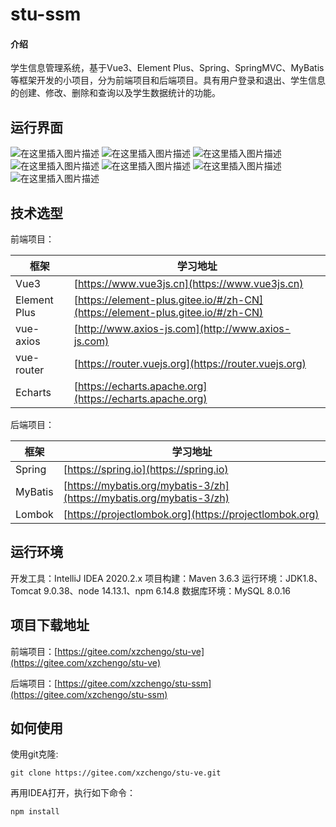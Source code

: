 # stu-ssm

#### 介绍
学生信息管理系统，基于Vue3、Element Plus、Spring、SpringMVC、MyBatis等框架开发的小项目，分为前端项目和后端项目。具有用户登录和退出、学生信息的创建、修改、删除和查询以及学生数据统计的功能。

## 运行界面
![在这里插入图片描述](https://img-blog.csdnimg.cn/20210124192955789.png?x-oss-process=image/watermark,type_ZmFuZ3poZW5naGVpdGk,shadow_10,text_aHR0cHM6Ly9ibG9nLmNzZG4ubmV0L20wXzQ3ODkwMjUx,size_16,color_FFFFFF,t_70#pic_center)
![在这里插入图片描述](https://img-blog.csdnimg.cn/20210124193043174.png?x-oss-process=image/watermark,type_ZmFuZ3poZW5naGVpdGk,shadow_10,text_aHR0cHM6Ly9ibG9nLmNzZG4ubmV0L20wXzQ3ODkwMjUx,size_16,color_FFFFFF,t_70#pic_center)
![在这里插入图片描述](https://img-blog.csdnimg.cn/20210124193119593.png?x-oss-process=image/watermark,type_ZmFuZ3poZW5naGVpdGk,shadow_10,text_aHR0cHM6Ly9ibG9nLmNzZG4ubmV0L20wXzQ3ODkwMjUx,size_16,color_FFFFFF,t_70#pic_center)
![在这里插入图片描述](https://img-blog.csdnimg.cn/20210124193244906.png?x-oss-process=image/watermark,type_ZmFuZ3poZW5naGVpdGk,shadow_10,text_aHR0cHM6Ly9ibG9nLmNzZG4ubmV0L20wXzQ3ODkwMjUx,size_16,color_FFFFFF,t_70#pic_center)
![在这里插入图片描述](https://img-blog.csdnimg.cn/20210124193308308.png?x-oss-process=image/watermark,type_ZmFuZ3poZW5naGVpdGk,shadow_10,text_aHR0cHM6Ly9ibG9nLmNzZG4ubmV0L20wXzQ3ODkwMjUx,size_16,color_FFFFFF,t_70#pic_center)
![在这里插入图片描述](https://img-blog.csdnimg.cn/20210124193320209.png?x-oss-process=image/watermark,type_ZmFuZ3poZW5naGVpdGk,shadow_10,text_aHR0cHM6Ly9ibG9nLmNzZG4ubmV0L20wXzQ3ODkwMjUx,size_16,color_FFFFFF,t_70#pic_center)
![在这里插入图片描述](https://img-blog.csdnimg.cn/20210124193328946.png?x-oss-process=image/watermark,type_ZmFuZ3poZW5naGVpdGk,shadow_10,text_aHR0cHM6Ly9ibG9nLmNzZG4ubmV0L20wXzQ3ODkwMjUx,size_16,color_FFFFFF,t_70#pic_center)
## 技术选型
前端项目：

| 框架 | 学习地址 |
|--|--|
| Vue3 | [https://www.vue3js.cn](https://www.vue3js.cn) |
| Element Plus | [https://element-plus.gitee.io/#/zh-CN](https://element-plus.gitee.io/#/zh-CN) |
| vue-axios | [http://www.axios-js.com](http://www.axios-js.com) |
| vue-router | [https://router.vuejs.org](https://router.vuejs.org) |
| Echarts | [https://echarts.apache.org](https://echarts.apache.org) |

后端项目：

| 框架 | 学习地址 |
|--|--|
| Spring | [https://spring.io](https://spring.io) |
| MyBatis | [https://mybatis.org/mybatis-3/zh](https://mybatis.org/mybatis-3/zh) |
| Lombok | [https://projectlombok.org](https://projectlombok.org) |

## 运行环境
开发工具：IntelliJ IDEA 2020.2.x
项目构建：Maven 3.6.3
运行环境：JDK1.8、Tomcat 9.0.38、node 14.13.1、npm 6.14.8
数据库环境：MySQL 8.0.16

## 项目下载地址
前端项目：[https://gitee.com/xzchengo/stu-ve](https://gitee.com/xzchengo/stu-ve)

后端项目：[https://gitee.com/xzchengo/stu-ssm](https://gitee.com/xzchengo/stu-ssm)

## 如何使用
使用git克隆:

```
git clone https://gitee.com/xzchengo/stu-ve.git
```
再用IDEA打开，执行如下命令：
```
npm install
```


